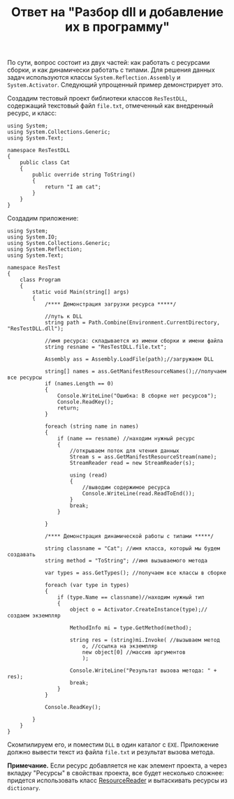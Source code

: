 ﻿---
title: "Ответ на \"Разбор dll и добавление их в программу\""
se.owner.user_id: 240512
se.owner.display_name: "MSDN.WhiteKnight"
se.owner.link: "https://ru.stackoverflow.com/users/240512/msdn-whiteknight"
se.answer_id: 795275
se.question_id: 794122
se.post_type: answer
se.score: 1
se.is_accepted: True
---
<p>По сути, вопрос состоит из двух частей: как работать с ресурсами сборки, и как динамически работать с типами. Для решения данных задач используются классы <code>System.Reflection.Assembly</code> и <code>System.Activator</code>. Следующий упрощенный пример демонстрирует это.</p>

<p>Создадим тестовый проект библиотеки классов <code>ResTestDLL</code>, содержащий текстовый файл <code>file.txt</code>, отмеченный как внедренный ресурс, и класс:</p>

<pre><code>using System;
using System.Collections.Generic;
using System.Text;

namespace ResTestDLL
{
    public class Cat
    {
        public override string ToString()
        {
            return "I am cat";
        }
    }
}
</code></pre>

<p>Создадим приложение:</p>

<pre><code>using System;
using System.IO;
using System.Collections.Generic;
using System.Reflection;
using System.Text;

namespace ResTest
{
    class Program
    {
        static void Main(string[] args)
        {
            /**** Демонстрация загрузки ресурса *****/

            //путь к DLL
            string path = Path.Combine(Environment.CurrentDirectory, "ResTestDLL.dll");

            //имя ресурса: складывается из имени сборки и имени файла
            string resname = "ResTestDLL.file.txt";

            Assembly ass = Assembly.LoadFile(path);//загружаем DLL

            string[] names = ass.GetManifestResourceNames();//получаем все ресурсы
            if (names.Length == 0)
            {
                Console.WriteLine("Ошибка: В сборке нет ресурсов");
                Console.ReadKey();
                return;
            }

            foreach (string name in names)
            {
                if (name == resname) //находим нужный ресурс
                {
                    //открываем поток для чтения данных
                    Stream s = ass.GetManifestResourceStream(name);                    
                    StreamReader read = new StreamReader(s);

                    using (read)
                    {
                        //выводим содержимое ресурса
                        Console.WriteLine(read.ReadToEnd());
                    }
                    break;
                }

            }

            /**** Демонстрация динамической работы с типами *****/

            string classname = "Cat"; //имя класса, который мы будем создавать
            string method = "ToString"; //имя вызываемого метода

            var types = ass.GetTypes(); //получаем все классы в сборке           

            foreach (var type in types)
            {
                if (type.Name == classname)//находим нужный тип
                {
                    object o = Activator.CreateInstance(type);//создаем экземпляр

                    MethodInfo mi = type.GetMethod(method);

                    string res = (string)mi.Invoke( //вызываем метод
                        o, //ссылка на экземпляр
                        new object[0] //массив аргументов
                        );

                    Console.WriteLine("Результат вызова метода: " + res);
                    break;
                }
            }

            Console.ReadKey();            

        }
    }
}
</code></pre>

<p>Cкомпилируем его, и поместим <code>DLL</code> в один каталог с <code>EXE</code>. Приложение должно вывести текст из файла <code>file.txt</code> и результат вызова метода. </p>

<p><strong>Примечание.</strong> Если ресурс добавляется не как элемент проекта, а через вкладку "Ресурсы" в свойствах проекта, все будет несколько сложнее: придется использовать класс <a href="https://msdn.microsoft.com/ru-ru/library/system.resources.resourcereader(v=vs.110).aspx" rel="nofollow noreferrer">ResourceReader</a> и вытаскивать ресурсы из <code>dictionary</code>.</p>
